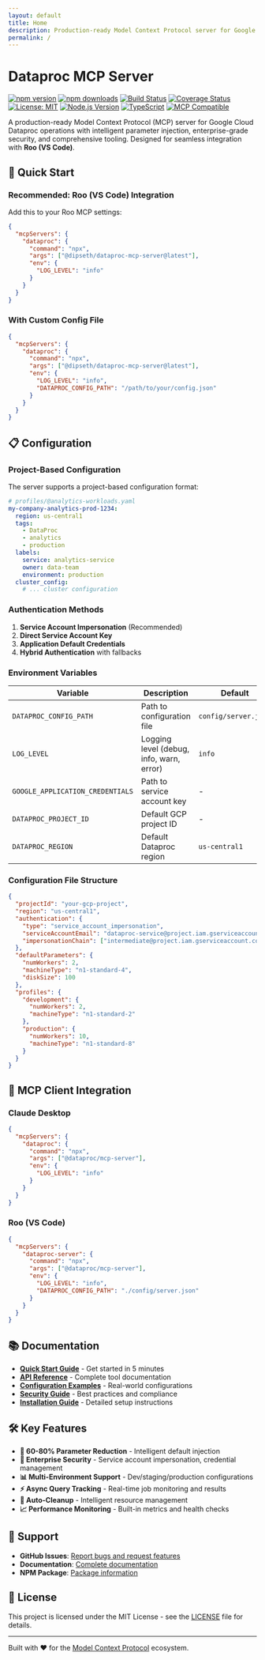 ```yaml
---
layout: default
title: Home
description: Production-ready Model Context Protocol server for Google Cloud Dataproc operations
permalink: /
---
```


# Dataproc MCP Server

[![npm version](https://badge.fury.io/js/%40dipseth%2Fdataproc-mcp-server.svg)](https://badge.fury.io/js/%40dipseth%2Fdataproc-mcp-server)
[![npm downloads](https://img.shields.io/npm/dm/@dipseth/dataproc-mcp-server.svg)](https://npmjs.org/package/@dipseth/dataproc-mcp-server)
[![Build Status](https://github.com/dipseth/dataproc-mcp/workflows/%F0%9F%94%84%20Continuous%20Integration/badge.svg)](https://github.com/dipseth/dataproc-mcp/actions)
[![Coverage Status](https://coveralls.io/repos/github/dipseth/dataproc-mcp/badge.svg?branch=main)](https://coveralls.io/github/dipseth/dataproc-mcp?branch=main)
[![License: MIT](https://img.shields.io/badge/License-MIT-yellow.svg)](https://opensource.org/licenses/MIT)
[![Node.js Version](https://img.shields.io/node/v/@dipseth/dataproc-mcp-server.svg)](https://nodejs.org/)
[![TypeScript](https://img.shields.io/badge/TypeScript-Ready-blue.svg)](https://www.typescriptlang.org/)
[![MCP Compatible](https://img.shields.io/badge/MCP-Compatible-green.svg)](https://modelcontextprotocol.io/)

A production-ready Model Context Protocol (MCP) server for Google Cloud Dataproc operations with intelligent parameter injection, enterprise-grade security, and comprehensive tooling. Designed for seamless integration with **Roo (VS Code)**.

## 🚀 Quick Start

### **Recommended: Roo (VS Code) Integration**

Add this to your Roo MCP settings:

```json
{
  "mcpServers": {
    "dataproc": {
      "command": "npx",
      "args": ["@dipseth/dataproc-mcp-server@latest"],
      "env": {
        "LOG_LEVEL": "info"
      }
    }
  }
}
```

### **With Custom Config File**

```json
{
  "mcpServers": {
    "dataproc": {
      "command": "npx",
      "args": ["@dipseth/dataproc-mcp-server@latest"],
      "env": {
        "LOG_LEVEL": "info",
        "DATAPROC_CONFIG_PATH": "/path/to/your/config.json"
      }
    }
  }
}
```

## 📋 Configuration

### Project-Based Configuration

The server supports a project-based configuration format:

```yaml
# profiles/@analytics-workloads.yaml
my-company-analytics-prod-1234:
  region: us-central1
  tags:
    - DataProc
    - analytics
    - production
  labels:
    service: analytics-service
    owner: data-team
    environment: production
  cluster_config:
    # ... cluster configuration
```

### Authentication Methods

1. **Service Account Impersonation** (Recommended)
2. **Direct Service Account Key**
3. **Application Default Credentials**
4. **Hybrid Authentication** with fallbacks

### Environment Variables

| Variable | Description | Default |
|----------|-------------|---------|
| `DATAPROC_CONFIG_PATH` | Path to configuration file | `config/server.json` |
| `LOG_LEVEL` | Logging level (debug, info, warn, error) | `info` |
| `GOOGLE_APPLICATION_CREDENTIALS` | Path to service account key | - |
| `DATAPROC_PROJECT_ID` | Default GCP project ID | - |
| `DATAPROC_REGION` | Default Dataproc region | `us-central1` |

### Configuration File Structure

```json
{
  "projectId": "your-gcp-project",
  "region": "us-central1",
  "authentication": {
    "type": "service_account_impersonation",
    "serviceAccountEmail": "dataproc-service@project.iam.gserviceaccount.com",
    "impersonationChain": ["intermediate@project.iam.gserviceaccount.com"]
  },
  "defaultParameters": {
    "numWorkers": 2,
    "machineType": "n1-standard-4",
    "diskSize": 100
  },
  "profiles": {
    "development": {
      "numWorkers": 2,
      "machineType": "n1-standard-2"
    },
    "production": {
      "numWorkers": 10,
      "machineType": "n1-standard-8"
    }
  }
}
```

## 🔧 MCP Client Integration

### Claude Desktop

```json
{
  "mcpServers": {
    "dataproc": {
      "command": "npx",
      "args": ["@dataproc/mcp-server"],
      "env": {
        "LOG_LEVEL": "info"
      }
    }
  }
}
```

### Roo (VS Code)

```json
{
  "mcpServers": {
    "dataproc-server": {
      "command": "npx",
      "args": ["@dataproc/mcp-server"],
      "env": {
        "LOG_LEVEL": "info",
        "DATAPROC_CONFIG_PATH": "./config/server.json"
      }
    }
  }
}
```

## 📚 Documentation

- **[Quick Start Guide](./QUICK_START.md)** - Get started in 5 minutes
- **[API Reference](./API_REFERENCE.md)** - Complete tool documentation
- **[Configuration Examples](./CONFIGURATION_EXAMPLES.md)** - Real-world configurations
- **[Security Guide](./SECURITY_GUIDE.md)** - Best practices and compliance
- **[Installation Guide](./INSTALLATION_GUIDE.md)** - Detailed setup instructions

## 🛠️ Key Features

- **🎯 60-80% Parameter Reduction** - Intelligent default injection
- **🔐 Enterprise Security** - Service account impersonation, credential management
- **📊 Multi-Environment Support** - Dev/staging/production configurations
- **⚡ Async Query Tracking** - Real-time job monitoring and results
- **🔄 Auto-Cleanup** - Intelligent resource management
- **📈 Performance Monitoring** - Built-in metrics and health checks

## 🤝 Support

- **GitHub Issues**: [Report bugs and request features](https://github.com/dipseth/dataproc-mcp/issues)
- **Documentation**: [Complete documentation](https://dipseth.github.io/dataproc-mcp/)
- **NPM Package**: [Package information](https://www.npmjs.com/package/@dataproc/mcp-server)

## 📄 License

This project is licensed under the MIT License - see the [LICENSE](https://github.com/dipseth/dataproc-mcp/blob/main/LICENSE) file for details.

---

Built with ❤️ for the [Model Context Protocol](https://modelcontextprotocol.io/) ecosystem.